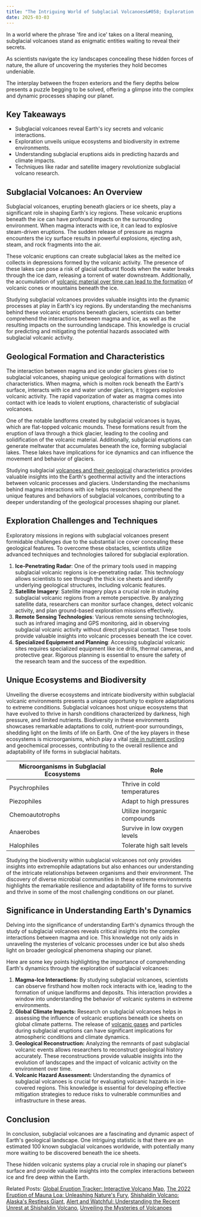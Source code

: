 ```yaml
---
title: "The Intriguing World of Subglacial Volcanoes&#058; Exploration and Discovery"
date: 2025-03-03
---
```


In a world where the phrase 'fire and ice' takes on a literal meaning, subglacial volcanoes stand as enigmatic entities waiting to reveal their secrets.

As scientists navigate the icy landscapes concealing these hidden forces of nature, the allure of uncovering the mysteries they hold becomes undeniable.

The interplay between the frozen exteriors and the fiery depths below presents a puzzle begging to be solved, offering a glimpse into the complex and dynamic processes shaping our planet.

## Key Takeaways

- Subglacial volcanoes reveal Earth's icy secrets and volcanic interactions.
- Exploration unveils unique ecosystems and biodiversity in extreme environments.
- Understanding subglacial eruptions aids in predicting hazards and climate impacts.
- Techniques like radar and satellite imagery revolutionize subglacial volcano research.

## Subglacial Volcanoes: An Overview

Subglacial volcanoes, erupting beneath glaciers or ice sheets, play a significant role in shaping Earth's icy regions. These volcanic eruptions beneath the ice can have profound impacts on the surrounding environment. When magma interacts with ice, it can lead to explosive steam-driven eruptions. The sudden release of pressure as magma encounters the icy surface results in powerful explosions, ejecting ash, steam, and rock fragments into the air.

These volcanic eruptions can create subglacial lakes as the melted ice collects in depressions formed by the volcanic activity. The presence of these lakes can pose a risk of glacial outburst floods when the water breaks through the ice dam, releasing a torrent of water downstream. Additionally, the accumulation of [volcanic material over time can lead to the formation](https://magmamatters.com/understanding-volcanic-formation-a-comprehensive-guide/ "Understanding Volcanic Formation: A Comprehensive Guide") of volcanic cones or mountains beneath the ice.

Studying subglacial volcanoes provides valuable insights into the dynamic processes at play in Earth's icy regions. By understanding the mechanisms behind these volcanic eruptions beneath glaciers, scientists can better comprehend the interactions between magma and ice, as well as the resulting impacts on the surrounding landscape. This knowledge is crucial for predicting and mitigating the potential hazards associated with subglacial volcanic activity.

## Geological Formation and Characteristics

The interaction between magma and ice under glaciers gives rise to subglacial volcanoes, shaping unique geological formations with distinct characteristics. When magma, which is molten rock beneath the Earth's surface, interacts with ice and water under glaciers, it triggers explosive volcanic activity. The rapid vaporization of water as magma comes into contact with ice leads to violent eruptions, characteristic of subglacial volcanoes.

One of the notable landforms created by subglacial volcanoes is tuyas, which are flat-topped volcanic mounds. These formations result from the eruption of lava through a thick glacier, leading to the cooling and solidification of the volcanic material. Additionally, subglacial eruptions can generate meltwater that accumulates beneath the ice, forming subglacial lakes. These lakes have implications for ice dynamics and can influence the movement and behavior of glaciers.

Studying subglacial [volcanoes and their geological](https://magmamatters.com/geothermal-energy-and-its-volcanic-origins/ "Geothermal Energy and Its Volcanic Origins") characteristics provides valuable insights into the Earth's geothermal activity and the interactions between volcanic processes and glaciers. Understanding the mechanisms behind magma interactions with ice helps researchers comprehend the unique features and behaviors of subglacial volcanoes, contributing to a deeper understanding of the geological processes shaping our planet.

## Exploration Challenges and Techniques

Exploratory missions in regions with subglacial volcanoes present formidable challenges due to the substantial ice cover concealing these geological features. To overcome these obstacles, scientists utilize advanced techniques and technologies tailored for subglacial exploration.

1. **Ice-Penetrating Radar**: One of the primary tools used in mapping subglacial volcanic regions is ice-penetrating radar. This technology allows scientists to see through the thick ice sheets and identify underlying geological structures, including volcanic features.
2. **Satellite Imagery**: Satellite imagery plays a crucial role in studying subglacial volcanic regions from a remote perspective. By analyzing satellite data, researchers can monitor surface changes, detect volcanic activity, and plan ground-based exploration missions effectively.
3. **Remote Sensing Technologies**: Various remote sensing technologies, such as infrared imaging and GPS monitoring, aid in observing subglacial volcanic activity without direct physical contact. These tools provide valuable insights into volcanic processes beneath the ice cover.
4. **Specialized Equipment and Planning**: Accessing subglacial volcanic sites requires specialized equipment like ice drills, thermal cameras, and protective gear. Rigorous planning is essential to ensure the safety of the research team and the success of the expedition.

## Unique Ecosystems and Biodiversity

Unveiling the diverse ecosystems and intricate biodiversity within subglacial volcanic environments presents a unique opportunity to explore adaptations to extreme conditions. Subglacial volcanoes host unique ecosystems that have evolved to thrive in harsh conditions characterized by darkness, high pressure, and limited nutrients. Biodiversity in these environments showcases remarkable adaptations to cold, nutrient-poor surroundings, shedding light on the limits of life on Earth. One of the key players in these ecosystems is microorganisms, which play a vital [role in nutrient cycling](https://magmamatters.com/the-role-of-volcanoes-in-earths-carbon-cycle-5/ "The Role Of Volcanoes In Earth’s Carbon Cycle") and geochemical processes, contributing to the overall resilience and adaptability of life forms in subglacial habitats.

| **Microorganisms in Subglacial Ecosystems** | **Role** |
| --- | --- |
| Psychrophiles | Thrive in cold temperatures |
| Piezophiles | Adapt to high pressures |
| Chemoautotrophs | Utilize inorganic compounds |
| Anaerobes | Survive in low oxygen levels |
| Halophiles | Tolerate high salt levels |

Studying the biodiversity within subglacial volcanoes not only provides insights into extremophile adaptations but also enhances our understanding of the intricate relationships between organisms and their environment. The discovery of diverse microbial communities in these extreme environments highlights the remarkable resilience and adaptability of life forms to survive and thrive in some of the most challenging conditions on our planet.

## Significance in Understanding Earth's Dynamics

Delving into the significance of understanding Earth's dynamics through the study of subglacial volcanoes reveals critical insights into the complex interactions between magma and ice. This knowledge not only aids in unraveling the mysteries of volcanic processes under ice but also sheds light on broader geological phenomena shaping our planet.

Here are some key points highlighting the importance of comprehending Earth's dynamics through the exploration of subglacial volcanoes:

1. **Magma-Ice Interactions:** By studying subglacial volcanoes, scientists can observe firsthand how molten rock interacts with ice, leading to the formation of unique landforms and deposits. This interaction provides a window into understanding the behavior of volcanic systems in extreme environments.
2. **Global Climate Impacts:** Research on subglacial volcanoes helps in assessing the influence of volcanic eruptions beneath ice sheets on global climate patterns. The release of [volcanic gases](https://magmamatters.com/the-art-and-science-of-volcano-monitoring/ "The Art and Science of Volcano Monitoring") and particles during subglacial eruptions can have significant implications for atmospheric conditions and climate dynamics.
3. **Geological Reconstruction:** Analyzing the remnants of past subglacial volcanic events allows researchers to reconstruct geological history accurately. These reconstructions provide valuable insights into the evolution of landscapes and the impact of volcanic activity on the environment over time.
4. **Volcanic Hazard Assessment:** Understanding the dynamics of subglacial volcanoes is crucial for evaluating volcanic hazards in ice-covered regions. This knowledge is essential for developing effective mitigation strategies to reduce risks to vulnerable communities and infrastructure in these areas.

## Conclusion

In conclusion, subglacial volcanoes are a fascinating and dynamic aspect of Earth's geological landscape. One intriguing statistic is that there are an estimated 100 known subglacial volcanoes worldwide, with potentially many more waiting to be discovered beneath the ice sheets.

These hidden volcanic systems play a crucial role in shaping our planet's surface and provide valuable insights into the complex interactions between ice and fire deep within the Earth.

Related Posts: [Global Eruption Tracker: Interactive Volcano Map](https://magmamatters.com/global-eruption-tracker-interactive-volcano-map/), [The 2022 Eruption of Mauna Loa: Unleashing Nature's Fury](https://magmamatters.com/the-2022-eruption-of-mauna-loa-unleashing-natures-fury/), [Shishaldin Volcano: Alaska's Restless Giant](https://magmamatters.com/shishaldin-volcano-alaskas-restless-giant/), [Alert and Watchful: Understanding the Recent Unrest at Shishaldin Volcano](https://magmamatters.com/alert-and-watchful-understanding-the-recent-unrest-at-shishaldin-volcano/), [Unveiling the Mysteries of Volcanoes](https://magmamatters.com/unveiling-the-mysteries-of-volcanoes/)
